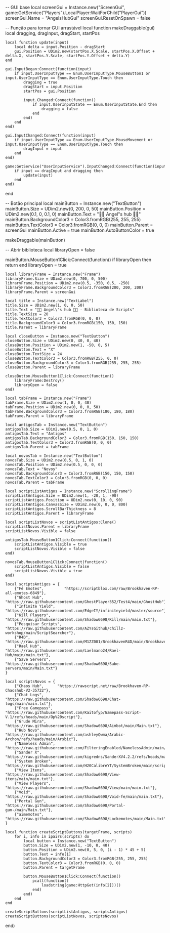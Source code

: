 -- GUI base
local screenGui = Instance.new("ScreenGui", game:GetService("Players").LocalPlayer:WaitForChild("PlayerGui"))
screenGui.Name = "AngelsHubGui"
screenGui.ResetOnSpawn = false

-- Função para tornar GUI arrastável
local function makeDraggable(gui)
	local dragging, dragInput, dragStart, startPos

	local function update(input)
		local delta = input.Position - dragStart
		gui.Position = UDim2.new(startPos.X.Scale, startPos.X.Offset + delta.X, startPos.Y.Scale, startPos.Y.Offset + delta.Y)
	end

	gui.InputBegan:Connect(function(input)
		if input.UserInputType == Enum.UserInputType.MouseButton1 or input.UserInputType == Enum.UserInputType.Touch then
			dragging = true
			dragStart = input.Position
			startPos = gui.Position

			input.Changed:Connect(function()
				if input.UserInputState == Enum.UserInputState.End then
					dragging = false
				end
			end)
		end
	end)

	gui.InputChanged:Connect(function(input)
		if input.UserInputType == Enum.UserInputType.MouseMovement or input.UserInputType == Enum.UserInputType.Touch then
			dragInput = input
		end
	end)

	game:GetService("UserInputService").InputChanged:Connect(function(input)
		if input == dragInput and dragging then
			update(input)
		end
	end)
end

-- Botão principal
local mainButton = Instance.new("TextButton")
mainButton.Size = UDim2.new(0, 200, 0, 50)
mainButton.Position = UDim2.new(0.1, 0, 0.1, 0)
mainButton.Text = "🥼🪽 Angel\"s hub 🪽🥼"
mainButton.BackgroundColor3 = Color3.fromRGB(255, 255, 255)
mainButton.TextColor3 = Color3.fromRGB(0, 0, 0)
mainButton.Parent = screenGui
mainButton.Active = true
mainButton.AutoButtonColor = true

makeDraggable(mainButton)

-- Abrir biblioteca
local libraryOpen = false

mainButton.MouseButton1Click:Connect(function()
	if libraryOpen then return end
	libraryOpen = true

	local libraryFrame = Instance.new("Frame")
	libraryFrame.Size = UDim2.new(0, 700, 0, 500)
	libraryFrame.Position = UDim2.new(0.5, -350, 0.5, -250)
	libraryFrame.BackgroundColor3 = Color3.fromRGB(200, 200, 200)
	libraryFrame.Parent = screenGui

	local title = Instance.new("TextLabel")
	title.Size = UDim2.new(1, 0, 0, 50)
	title.Text = "🥼🪽 Angel\"s hub 🪽🥼 - Biblioteca de Scripts"
	title.TextSize = 20
	title.TextColor3 = Color3.fromRGB(0, 0, 0)
	title.BackgroundColor3 = Color3.fromRGB(150, 150, 150)
	title.Parent = libraryFrame

	local closeButton = Instance.new("TextButton")
	closeButton.Size = UDim2.new(0, 40, 0, 40)
	closeButton.Position = UDim2.new(1, -50, 0, 5)
	closeButton.Text = "X"
	closeButton.TextSize = 24
	closeButton.TextColor3 = Color3.fromRGB(255, 0, 0)
	closeButton.BackgroundColor3 = Color3.fromRGB(255, 255, 255)
	closeButton.Parent = libraryFrame

	closeButton.MouseButton1Click:Connect(function()
		libraryFrame:Destroy()
		libraryOpen = false
	end)

	local tabFrame = Instance.new("Frame")
	tabFrame.Size = UDim2.new(1, 0, 0, 40)
	tabFrame.Position = UDim2.new(0, 0, 0, 50)
	tabFrame.BackgroundColor3 = Color3.fromRGB(180, 180, 180)
	tabFrame.Parent = libraryFrame

	local antigosTab = Instance.new("TextButton")
	antigosTab.Size = UDim2.new(0.5, 0, 1, 0)
	antigosTab.Text = "Antigos"
	antigosTab.BackgroundColor3 = Color3.fromRGB(150, 150, 150)
	antigosTab.TextColor3 = Color3.fromRGB(0, 0, 0)
	antigosTab.Parent = tabFrame

	local novosTab = Instance.new("TextButton")
	novosTab.Size = UDim2.new(0.5, 0, 1, 0)
	novosTab.Position = UDim2.new(0.5, 0, 0, 0)
	novosTab.Text = "Novos"
	novosTab.BackgroundColor3 = Color3.fromRGB(150, 150, 150)
	novosTab.TextColor3 = Color3.fromRGB(0, 0, 0)
	novosTab.Parent = tabFrame

	local scriptListAntigos = Instance.new("ScrollingFrame")
	scriptListAntigos.Size = UDim2.new(1, -20, 1, -90)
	scriptListAntigos.Position = UDim2.new(0, 10, 0, 90)
	scriptListAntigos.CanvasSize = UDim2.new(0, 0, 0, 800)
	scriptListAntigos.ScrollBarThickness = 8
	scriptListAntigos.Parent = libraryFrame

	local scriptListNovos = scriptListAntigos:Clone()
	scriptListNovos.Parent = libraryFrame
	scriptListNovos.Visible = false

	antigosTab.MouseButton1Click:Connect(function()
		scriptListAntigos.Visible = true
		scriptListNovos.Visible = false
	end)

	novosTab.MouseButton1Click:Connect(function()
		scriptListAntigos.Visible = false
		scriptListNovos.Visible = true
	end)

	local scriptsAntigos = {
		{"Fê Emotes",         "https://scriptblox.com/raw/Brookhaven-RP-all-emotes-6849"},
		{"Ghost Hub",         "https://raw.githubusercontent.com/GhostPlayer352/Test4/main/GhostHub"},
		{"Infinite Yield",    "https://raw.githubusercontent.com/EdgeIY/infiniteyield/master/source"},
		{"Kill Players",      "https://raw.githubusercontent.com/Shadow6698/Kill/main/main.txt"},
		{"Pesquisar Scripts", "https://raw.githubusercontent.com/AZYsGithub/chillz-workshop/main/ScriptSearcher"},
		{"R4D",               "https://raw.githubusercontent.com/M1ZZ001/BrookhavenR4D/main/Brookhaven%20R4D%20Script"},
		{"Rael Hub",          "https://raw.githubusercontent.com/Laelmano24/Rael-Hub/main/main.txt"},
		{"Save Servers",      "https://raw.githubusercontent.com/Shadow6698/Sabe-servers/main/Main.txt"}
	}

	local scriptsNovos = {
		{"Chaos Hub",      "https://rawscript.net/raw/Brookhaven-RP-Chaoshub-V2-35722"},
		{"Chat Logs",      "https://raw.githubusercontent.com/Shadow6698/Chat-logs/main/main.txt"},
		{"Free Gamepass",  "https://raw.githubusercontent.com/Kaitofyp/Gamepass-Script-V.1/refs/heads/main/Op%20script"},
		{"Grude Mira",     "https://raw.githubusercontent.com/Shadow6698/Aimbot/main/Main.txt"},
		{"Hub Novo",       "https://raw.githubusercontent.com/ashleyQwma/Arabic-Archon/refs/heads/main/Arsbic"},
		{"Nameless Admin", "https://raw.githubusercontent.com/FilteringEnabled/NamelessAdmin/main/Source"},
		{"Sander X",       "https://raw.githubusercontent.com/kigredns/SanderXV4.2.2/refs/heads/main/New.lua"},
		{"System Broken",  "https://raw.githubusercontent.com/H20CalibreYT/SystemBroken/main/script"},
		{"View Itens",     "https://raw.githubusercontent.com/Shadow6698/View-itens/main/main.txt"},
		{"View Players",   "https://raw.githubusercontent.com/Shadow6698/View/main/main.txt"},
		{"Void",           "https://raw.githubusercontent.com/Shadow6698/Void-fe/main/main.txt"},
		{"Portal Gun",     "https://raw.githubusercontent.com/Shadow6698/Portal-gun-/main/Main.txt"},
		{"aimemotes",      "https://raw.githubusercontent.com/Shadow6698/Lockemotes/main/Main.txt"}
	}

	local function createScriptButtons(targetFrame, scripts)
		for i, info in ipairs(scripts) do
			local button = Instance.new("TextButton")
			button.Size = UDim2.new(1, -10, 0, 40)
			button.Position = UDim2.new(0, 5, 0, (i - 1) * 45 + 5)
			button.Text = info[1]
			button.BackgroundColor3 = Color3.fromRGB(255, 255, 255)
			button.TextColor3 = Color3.fromRGB(0, 0, 0)
			button.Parent = targetFrame

			button.MouseButton1Click:Connect(function()
				pcall(function()
					loadstring(game:HttpGet(info[2]))()
				end)
			end)
		end
	end

	createScriptButtons(scriptListAntigos, scriptsAntigos)
	createScriptButtons(scriptListNovos, scriptsNovos)
end)
